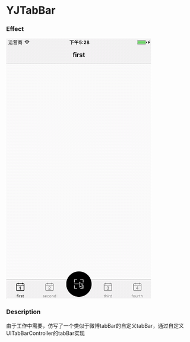 # YJTabBar

### Effect

![](https://github.com/yuejieee/YJTabBar/blob/master/%E6%95%88%E6%9E%9C%E5%9B%BE.gif)

### Description
由于工作中需要，仿写了一个类似于微博tabBar的自定义tabBar，通过自定义UITabBarController的tabBar实现
